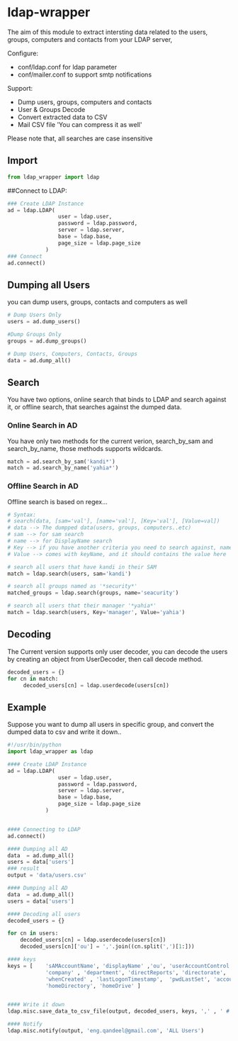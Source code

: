 # ldap-wrapper
The aim of this module to extract intersting data related to the users, groups, computers and contacts from your LDAP server, 

Configure: 
* conf/ldap.conf    for ldap parameter
* conf/mailer.conf  to support smtp notifications

Support:
* Dump users, groups, computers and contacts
* User & Groups Decode
* Convert extracted data to CSV
* Mail CSV file 'You can compress it as well'


Please note that, all searches are case insensitive 

## Import 
```python
from ldap_wrapper import ldap
```

##Connect to LDAP:
```python
### Create LDAP Instance
ad = ldap.LDAP(
				user = ldap.user, 
				password = ldap.password, 
				server = ldap.server, 
				base = ldap.base, 
				page_size = ldap.page_size
			)
### Connect					
ad.connect()
```

## Dumping all Users
you can dump users, groups, contacts and computers as well
```python
# Dump Users Only
users = ad.dump_users()

#Dump Groups Only
groups = ad.dump_groups()

# Dump Users, Computers, Contacts, Groups
data = ad.dump_all()

```

## Search
You have two options, online search that binds to LDAP and search against it, or offline search, that searches against the dumped data.

### Online Search in AD
You have only two methods for the current verion, search_by_sam and search_by_name, those methods supports wildcards.
```python
match = ad.search_by_sam('kandi*')
match = ad.search_by_name('yahia*')
```

### Offline Search in AD
Offline search is based on regex... 
```python
# Syntax:
# search(data, [sam='val'], [name='val'], [Key='val'], [Value=val])
# data --> The dumpped data(users, groups, computers..etc)
# sam --> for sam search
# name --> for DisplayName search
# Key --> if you have another criteria you need to search against, name it here
# Value --> comes with keyName, and it should contains the value here

# search all users that have kandi in their SAM
match = ldap.search(users, sam='kandi')

# search all groups named as '*security*'
matched_groups = ldap.search(groups, name='seacurity')

# search all users that their manager '*yahia*'
match = ldap.search(users, Key='manager', Value='yahia')
```

## Decoding
The Current version supports only user decoder, you can decode the users by creating an object from UserDecoder, then call decode method.
```python
decoded_users = {}
for cn in match:
 	 decoded_users[cn] = ldap.userdecode(users[cn])
```

## Example
Suppose you want to dump all users in specific group, and convert the dumped data to csv and write it down..

```python
#!/usr/bin/python
import ldap_wrapper as ldap

#### Create LDAP Instance
ad = ldap.LDAP(
				user = ldap.user, 
				password = ldap.password, 
				server = ldap.server, 
				base = ldap.base, 
				page_size = ldap.page_size
			)


#### Connecting to LDAP
ad.connect()

#### Dumping all AD
data  = ad.dump_all()
users = data['users']
### result
output = 'data/users.csv'

#### Dumping all AD
data  = ad.dump_all()
users = data['users']

#### Decoding all users
decoded_users = {}

for cn in users:
	decoded_users[cn] = ldap.userdecode(users[cn])
	decoded_users[cn]['ou'] = ','.join((cn.split(',')[1:]))

#### keys
keys = [	'sAMAccountName', 'displayName' ,'ou', 'userAccountControl', 'mail', 'proxyAddresses', 'description', 'manager', 'employeeID', 'employeeStatus', 
			'company' , 'department', 'directReports', 'directorate', 'ipPhone', 'employeeMobile', 'memberOf', 'msRTCSIP-UserEnabled', 'title', 'c', 'co', 'l',
			'whenCreated' , 'lastLogonTimestamp',  'pwdLastSet', 'accountExpires', 'badPasswordTime', 'badPwdCount', 'lastLogoff', 'lastLogon', 'logonCount',
			'homeDirectory', 'homeDrive' ]


#### Write it down
ldap.misc.save_data_to_csv_file(output, decoded_users, keys, ',' , ' # ', replace_bad=';')

#### Notify 
ldap.misc.notify(output, 'eng.qandeel@gmail.com', 'ALL Users')
```